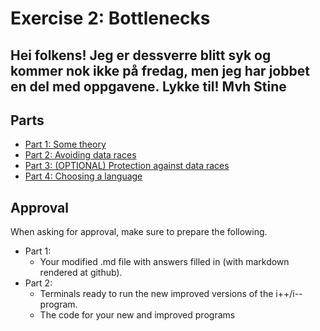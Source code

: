 # Exercise 2: Bottlenecks

## Hei folkens! Jeg er dessverre blitt syk og kommer nok ikke på fredag, men jeg har jobbet en del med oppgavene. Lykke til! Mvh Stine

## Parts
- [Part 1: Some theory](./Part1/README.md) 
- [Part 2: Avoiding data races](./Part2/README.md) 
- [Part 3: (OPTIONAL) Protection against data races](./Part3/README.md) 
- [Part 4: Choosing a language](./Part4/README.md) 

## Approval
When asking for approval, make sure to prepare the following.
- Part 1:
    - Your modified .md file with answers filled in (with markdown rendered at github).
- Part 2:
    - Terminals ready to run the new improved versions of the i++/i-- program.
    - The code for your new and improved programs 
